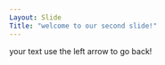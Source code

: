 ```yaml
---
Layout: Slide 
Title: "welcome to our second slide!" 
---
```

your text
use the left arrow to go back!
